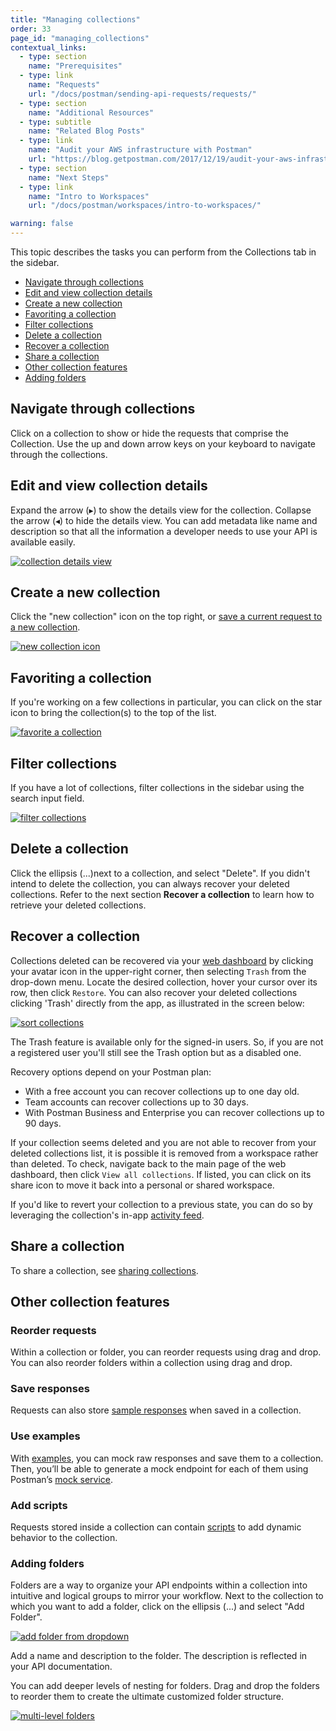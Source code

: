 ```yaml
---
title: "Managing collections"
order: 33
page_id: "managing_collections"
contextual_links:
  - type: section
    name: "Prerequisites"
  - type: link
    name: "Requests"
    url: "/docs/postman/sending-api-requests/requests/"
  - type: section
    name: "Additional Resources"
  - type: subtitle
    name: "Related Blog Posts"
  - type: link
    name: "Audit your AWS infrastructure with Postman"
    url: "https://blog.getpostman.com/2017/12/19/audit-your-aws-infrastructure-with-postman/?_ga=2.124079308.754547870.1571851340-1454169035.1570491567"
  - type: section
    name: "Next Steps"
  - type: link
    name: "Intro to Workspaces"
    url: "/docs/postman/workspaces/intro-to-workspaces/"

warning: false
---
```



This topic describes the tasks you can perform from the Collections tab in the sidebar.

* [Navigate through collections](#navigate-through-collections)
* [Edit and view collection details](#edit-and-view-collection-details)
* [Create a new collection](#create-a-new-collection)
* [Favoriting a collection](#favoriting-a-collection)
* [Filter collections](#filter-collections)
* [Delete a collection](#delete-a-collection)
* [Recover a collection](#recover-a-collection)
* [Share a collection](#share-a-collection)
* [Other collection features](#other-collection-features)
* [Adding folders](#adding-folders)

## Navigate through collections

Click on a collection to show or hide the requests that comprise the Collection. Use the up and down arrow keys on your keyboard to navigate through the collections.

## Edit and view collection details

Expand the arrow (&#9656;) to show the details view for the collection. Collapse the arrow (&#9666;) to hide the details view. You can add metadata like name and description so that all the information a developer needs to use your API is available easily.

[![collection details view](https://assets.postman.com/postman-docs/Collection_Details_View_New.png)](https://assets.postman.com/postman-docs/Collection_Details_View_New.png)

## Create a new collection

Click the "new collection" icon on the top right, or [save a current request to a new collection](/docs/postman/collections/creating-collections/).

[![new collection icon](https://assets.postman.com/postman-docs/WS-create-new-collection-sidebar.png)](https://assets.postman.com/postman-docs/WS-create-new-collection-sidebar.png)

## Favoriting a collection

If you're working on a few collections in particular, you can click on the star icon to bring the collection(s) to the top of the list.

[![favorite a collection](https://assets.postman.com/postman-docs/WS-favorite-sidebar+copy.png)](https://assets.postman.com/postman-docs/WS-favorite-sidebar+copy.png)

## Filter collections

If you have a lot of collections, filter collections in the sidebar using the search input field.  

[![filter collections](https://assets.postman.com/postman-docs/WS-filter-collections-sidebar.png)](https://assets.postman.com/postman-docs/WS-filter-collections-sidebar.png)

## Delete a collection

Click the ellipsis (...)next to a collection, and select "Delete". If you didn't intend to delete the collection, you can always recover your deleted collections. Refer to the next section **Recover a collection** to learn how to retrieve your deleted collections.

## Recover a collection

Collections deleted can be recovered via your [web dashboard](https://app.getpostman.com/) by clicking your avatar icon in the upper-right corner, then selecting `Trash` from the drop-down menu. Locate the desired collection, hover your cursor over its row, then click `Restore`. You can also recover your deleted collections clicking 'Trash' directly from the app, as illustrated in the screen below:

[![sort collections](https://assets.postman.com/postman-docs/Trash2.png)](https://assets.postman.com/postman-docs/Trash2.png)

The Trash feature is available only for the signed-in users. So, if you are not a registered user you'll still see the Trash option but as a disabled one.

Recovery options depend on your Postman plan:

* With a free account you can recover collections up to one day old.
* Team accounts can recover collections up to 30 days.
* With Postman Business and Enterprise you can recover collections up to 90 days.

If your collection seems deleted and you are not able to recover from your deleted collections list, it is possible it is removed from a workspace rather than deleted. To check, navigate back to the main page of the web dashboard, then click `View all collections`. If listed, you can click on its share icon to move it back into a personal or shared workspace.

If you'd like to revert your collection to a previous state, you can do so by leveraging the collection's in-app [activity feed](/docs/postman/workspaces/changelog-and-restoring-collections/).

## Share a collection

To share a collection, see [sharing collections](/docs/postman/collections/sharing-collections/).

## Other collection features

### Reorder requests

Within a collection or folder, you can reorder requests using drag and drop. You can also reorder folders within a collection using drag and drop.

### Save responses

Requests can also store [sample responses](/docs/postman/sending-api-requests/responses/) when saved in a collection.

### Use examples

With [examples](/docs/postman/collections/examples/), you can mock raw responses and save them to a collection. Then, you’ll be able to generate a mock endpoint for each of them using Postman’s [mock service](/docs/postman/mock-servers/intro-to-mock-servers/).

### Add scripts

Requests stored inside a collection can contain [scripts](/docs/postman/scripts/intro-to-scripts/) to add dynamic behavior to the collection.

### Adding folders

Folders are a way to organize your API endpoints within a collection into intuitive and logical groups to mirror your workflow. Next to the collection to which you want to add a folder, click on the ellipsis (...) and select "Add Folder".

[![add folder from dropdown](https://assets.postman.com/postman-docs/Add_Folder_Dropdown.png)](https://assets.postman.com/postman-docs/Add_Folder_Dropdown.png)

Add a name and description to the folder. The description is reflected in your API documentation.

You can add deeper levels of nesting for folders. Drag and drop the folders to reorder them to create the ultimate customized folder structure.

[![multi-level folders](https://assets.postman.com/postman-docs/Collections_Folder_View.png)](https://assets.postman.com/postman-docs/Collections_Folder_View.png)
